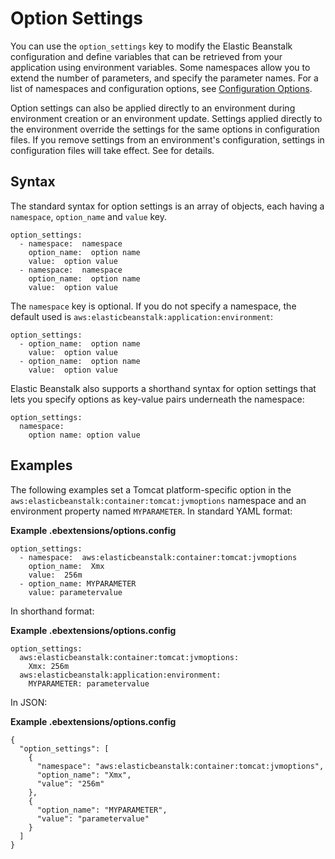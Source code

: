 # Option Settings<a name="ebextensions-optionsettings"></a>

You can use the `option_settings` key to modify the Elastic Beanstalk configuration and define variables that can be retrieved from your application using environment variables\. Some namespaces allow you to extend the number of parameters, and specify the parameter names\. For a list of namespaces and configuration options, see [Configuration Options](command-options.md)\.

Option settings can also be applied directly to an environment during environment creation or an environment update\. Settings applied directly to the environment override the settings for the same options in configuration files\. If you remove settings from an environment's configuration, settings in configuration files will take effect\. See  for details\.

## Syntax<a name="ebextensions-optionsettings-syntax"></a>

The standard syntax for option settings is an array of objects, each having a `namespace`, `option_name` and `value` key\.

```
option_settings:
  - namespace:  namespace
    option_name:  option name
    value:  option value
  - namespace:  namespace
    option_name:  option name
    value:  option value
```

The `namespace` key is optional\. If you do not specify a namespace, the default used is `aws:elasticbeanstalk:application:environment`:

```
option_settings:
  - option_name:  option name
    value:  option value
  - option_name:  option name
    value:  option value
```

Elastic Beanstalk also supports a shorthand syntax for option settings that lets you specify options as key\-value pairs underneath the namespace:

```
option_settings:
  namespace:
    option name: option value
```

## Examples<a name="ebextensions-optionsettings-snippet"></a>

The following examples set a Tomcat platform\-specific option in the `aws:elasticbeanstalk:container:tomcat:jvmoptions` namespace and an environment property named `MYPARAMETER`\. In standard YAML format:

**Example \.ebextensions/options\.config**  

```
option_settings:
  - namespace:  aws:elasticbeanstalk:container:tomcat:jvmoptions
    option_name:  Xmx
    value:  256m
  - option_name: MYPARAMETER
    value: parametervalue
```

In shorthand format:

**Example \.ebextensions/options\.config**  

```
option_settings:
  aws:elasticbeanstalk:container:tomcat:jvmoptions:
    Xmx: 256m
  aws:elasticbeanstalk:application:environment:
    MYPARAMETER: parametervalue
```

In JSON:

**Example \.ebextensions/options\.config**  

```
{
  "option_settings": [
    {
      "namespace": "aws:elasticbeanstalk:container:tomcat:jvmoptions",
      "option_name": "Xmx",
      "value": "256m"
    },
    {
      "option_name": "MYPARAMETER",
      "value": "parametervalue"
    }
  ]
}
```
